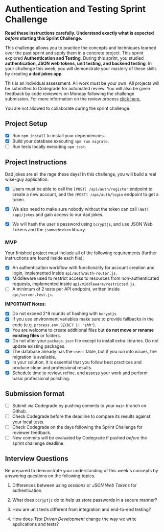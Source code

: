 # Authentication and Testing Sprint Challenge

**Read these instructions carefully. Understand exactly what is expected _before_ starting this Sprint Challenge.**

This challenge allows you to practice the concepts and techniques learned over the past sprint and apply them in a concrete project. This sprint explored **Authentication and Testing**. During this sprint, you studied **authentication, JSON web tokens, unit testing, and backend testing**. In your challenge this week, you will demonstrate your mastery of these skills by creating **a dad jokes app**.

This is an individual assessment. All work must be your own. All projects will be submitted to Codegrade for automated review. You will also be given feedback by code reviewers on Monday following the challenge submission. For more information on the review process [click here.](https://www.notion.so/bloomtech/How-to-View-Feedback-in-CodeGrade-c5147cee220c4044a25de28bcb6bb54a)

You are not allowed to collaborate during the sprint challenge.

## Project Setup

- [x] Run `npm install` to install your dependencies.
- [x] Build your database executing `npm run migrate`.
- [ ] Run tests locally executing `npm test`.

## Project Instructions

Dad jokes are all the rage these days! In this challenge, you will build a real wise-guy application.

- [x] Users must be able to call the `[POST] /api/auth/register` endpoint to create a new account, and the `[POST] /api/auth/login` endpoint to get a token.

- [x] We also need to make sure nobody without the token can call `[GET] /api/jokes` and gain access to our dad jokes.

- [x] We will hash the user's password using `bcryptjs`, and use JSON Web Tokens and the `jsonwebtoken` library.

### MVP

Your finished project must include all of the following requirements (further instructions are found inside each file):

- [x] An authentication workflow with functionality for account creation and login, implemented inside `api/auth/auth-router.js`.
- [x] Middleware used to restrict access to resources from non-authenticated requests, implemented inside `api/middleware/restricted.js`.
- [ ] A minimum of 2 tests per API endpoint, written inside `api/server.test.js`.

**IMPORTANT Notes:**

- [x] Do not exceed 2^8 rounds of hashing with `bcryptjs`.
- [x] If you use environment variables make sure to provide fallbacks in the code (e.g. `process.env.SECRET || "shh"`).
- [x] You are welcome to create additional files but **do not move or rename existing files** or folders.
- [x] Do not alter your `package.json` file except to install extra libraries. Do not update existing packages.
- [x] The database already has the `users` table, but if you run into issues, the migration is available.
- [x] In your solution, it is essential that you follow best practices and produce clean and professional results.
- [x] Schedule time to review, refine, and assess your work and perform basic professional polishing.

## Submission format

- [ ] Submit via Codegrade by pushing commits to your `main` branch on Github.
- [ ] Check Codegrade before the deadline to compare its results against your local tests.
- [ ] Check Codegrade on the days following the Sprint Challenge for reviewer feedback.
- [ ] New commits will be evaluated by Codegrade if pushed _before_ the sprint challenge deadline.

## Interview Questions

Be prepared to demonstrate your understanding of this week's concepts by answering questions on the following topics.

1. Differences between using _sessions_ or _JSON Web Tokens_ for authentication.
<!-- JWT enable stateless authentication while sessions, in combination with cookies, are stateful  -->
2. What does `bcryptjs` do to help us store passwords in a secure manner?
<!-- Hash passwords -->
3. How are unit tests different from integration and end-to-end testing?
<!-- Unit test, test individual units of code.  Intergration tests an string of functions and how they interact. -->
4. How does _Test Driven Development_ change the way we write applications and tests?
<!-- TDD has testing written first, before any code is developed -->

